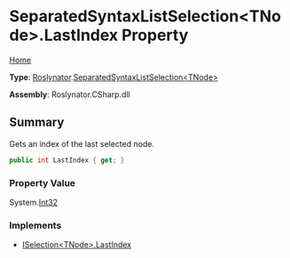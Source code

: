 # SeparatedSyntaxListSelection\<TNode>\.LastIndex Property

[Home](../../../README.md)

**Type**: [Roslynator](../../README.md)\.[SeparatedSyntaxListSelection\<TNode>](../README.md)

**Assembly**: Roslynator\.CSharp\.dll

## Summary

Gets an index of the last selected node\.

```csharp
public int LastIndex { get; }
```

### Property Value

System\.[Int32](https://docs.microsoft.com/en-us/dotnet/api/system.int32)

### Implements

* [ISelection\<TNode>.LastIndex](../../ISelection-1/LastIndex/README.md)

